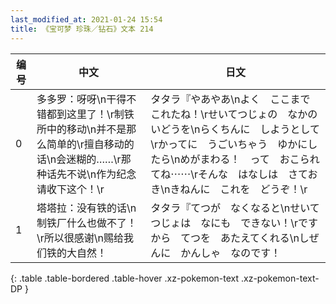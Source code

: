 ```yaml
---
last_modified_at: 2021-01-24 15:54
title: 《宝可梦 珍珠／钻石》文本 214
---
```

| 编号 | 中文 | 日文 |
| ---- | ---- | ---- |
| 0 | 多多罗：呀呀\n干得不错都到这里了！\r制铁所中的移动\n并不是那么简单的\r擅自移动的话\n会迷糊的……\r那种话先不说\n作为纪念请收下这个！\r | タタラ『やあやあ\nよく　ここまで　これたね！\rせいてつじょの　なかの　いどうを\nらくちんに　しようとして\rかってに　うごいちゃう　ゆかにしたら\nめがまわる！　って　おこられてね⋯⋯\rそんな　はなしは　さておき\nきねんに　これを　どうぞ！\r |
| 1 | 塔塔拉：没有铁的话\n制铁厂什么也做不了！\r所以很感谢\n赐给我们铁的大自然！ | タタラ『てつが　なくなると\nせいてつじょは　なにも　できない！\rですから　てつを　あたえてくれる\nしぜんに　かんしゃ　なのです！ |
{: .table .table-bordered .table-hover .xz-pokemon-text .xz-pokemon-text-DP }